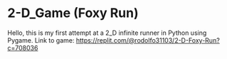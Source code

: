 # 2-D_Game (Foxy Run)
Hello, this is my first attempt at a 2_D infinite runner in Python using Pygame. 
Link to game: https://replit.com/@rodolfo31103/2-D-Foxy-Run?c=708036
